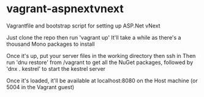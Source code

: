 # vagrant-aspnextvnext

Vagrantfile and bootstrap script for setting up ASP.Net vNext

Just clone the repo then run 'vagrant up'
It'll take a while as there's a thousand Mono packages to install

Once it's up, put your server files in the working directory then ssh in
Then run 'dnu restore' from /vagrant to get all the NuGet packages, followed by 'dnx . kestrel' to start the kestrel server

Once it's loaded, it'll be available at localhost:8080 on the Host machine (or 5004 in the Vagrant guest)
